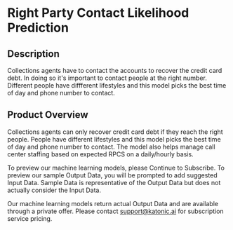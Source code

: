 # Right Party Contact Likelihood Prediction

## Description
Collections agents have to contact the accounts to recover the credit card debt. In doing so it's important to contact people at the right number. Different people have diffferent lifestyles and this model picks the best time of day and phone number to contact. 

## Product Overview
Collections agents can only recover credit card debt if they reach the right people. People have different lifestyles and this model picks the best time of day and phone number to contact. The model also helps manage call center staffing based on expected RPCS on a daily/hourly basis.

To preview our machine learning models, please Continue to Subscribe. To preview our sample Output Data, you will be prompted to add suggested Input Data. Sample Data is representative of the Output Data but does not actually consider the Input Data.

Our machine learning models return actual Output Data and are available through a private offer. Please contact support@katonic.ai for subscription service pricing.

